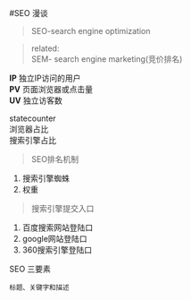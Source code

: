 #SEO 漫谈

>SEO-search engine optimization

>related:  
SEM- search engine marketing(竞价排名) 

**IP** 独立IP访问的用户  
**PV**  页面浏览器或点击量  
**UV** 独立访客数  

statecounter  
浏览器占比  
搜索引擎占比 


>SEO排名机制
  
1. 搜索引擎蜘蛛  
2. 权重

>搜索引擎提交入口  

1. 百度搜索网站登陆口
2. google网站登陆口
3. 360搜索引擎登陆口

SEO 三要素  

	标题、关键字和描述
